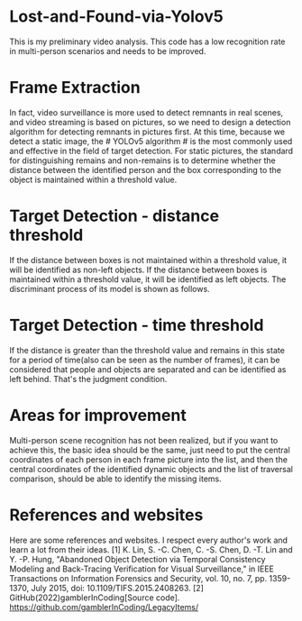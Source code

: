 # Lost-and-Found-via-Yolov5
This is my preliminary video analysis. This code has a low recognition rate in multi-person scenarios and needs to be improved.

# Frame Extraction
In fact, video surveillance is more used to detect remnants in real scenes, and video streaming is based on pictures, so we need to design a detection algorithm for detecting remnants in pictures first.
At this time, because we detect a static image, the # YOLOv5 algorithm # is the most commonly used and effective in the field of target detection.
For static pictures, the standard for distinguishing remains and non-remains is to determine whether the distance between the identified person and the box corresponding to the object is maintained within a threshold value.

# Target Detection - distance threshold
If the distance between boxes is not maintained within a threshold value, it will be identified as non-left objects. If the distance between boxes is maintained within a threshold value, it will be identified as left objects. The discriminant process of its model is shown as follows.

# Target Detection - time threshold
If the distance is greater than the threshold value and remains in this state for a period of time(also can be seen as the number of frames), it can be considered that people and objects are separated and can be identified as left behind. That's the judgment condition.

# Areas for improvement
Multi-person scene recognition has not been realized, but if you want to achieve this, the basic idea should be the same, just need to put the central coordinates of each person in each frame picture into the list, and then the central coordinates of the identified dynamic objects and the list of traversal comparison, should be able to identify the missing items.


# References and websites
Here are some references and websites. I respect every author's work and learn a lot from their ideas.
[1] K. Lin, S. -C. Chen, C. -S. Chen, D. -T. Lin and Y. -P. Hung, "Abandoned Object Detection via Temporal Consistency Modeling and Back-Tracing Verification for Visual Surveillance," in IEEE Transactions on Information Forensics and Security, vol. 10, no. 7, pp. 1359-1370, July 2015, doi: 10.1109/TIFS.2015.2408263. 
[2] GitHub(2022)gamblerInCoding[Source code]. https://github.com/gamblerInCoding/LegacyItems/
